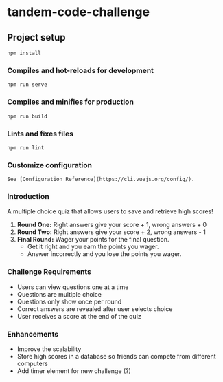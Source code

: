 # tandem-code-challenge

## Project setup
```
npm install
```

### Compiles and hot-reloads for development
```
npm run serve
```

### Compiles and minifies for production
```
npm run build
```

### Lints and fixes files
```
npm run lint
```

### Customize configuration
```
See [Configuration Reference](https://cli.vuejs.org/config/).
```
 
### Introduction
 
A multiple choice quiz that allows users to save and retrieve high scores!
 
1. **Round One:** Right answers give your score + 1, wrong answers + 0
2. **Round Two:** Right answers give your score + 2, wrong answers - 1
3. **Final Round:** Wager your points for the final question.
    -  Get it right and you earn the points you wager.
      - Answer incorrectly and you lose the points you wager.
 
 
### Challenge Requirements
 
- Users can view questions one at a time
- Questions are multiple choice
- Questions only show once per round
- Correct answers are revealed after user selects choice
- User receives a score at the end of the quiz
 
 
### Enhancements
- Improve the scalability
- Store high scores in a database so friends can compete from different computers
- Add timer element for new challenge (?)
